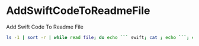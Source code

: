 # AddSwiftCodeToReadmeFile

Add Swift Code To Readme File

``` bash
ls -1 | sort -r | while read file; do echo ``` swift; cat ; echo ```; echo ; done >> ../../../README.md
```

